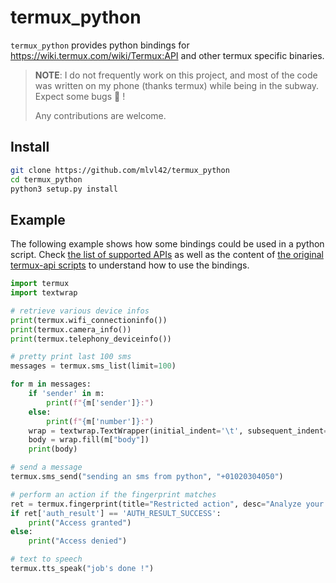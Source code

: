 # termux_python

`termux_python` provides python bindings for https://wiki.termux.com/wiki/Termux:API
and other termux specific binaries.

> **NOTE**:
> I do not frequently work on this project, and most of the code was written on my phone (thanks termux) while being
> in the subway. Expect some bugs :bug: !
>
> Any contributions are welcome.

## Install

```bash
git clone https://github.com/mlvl42/termux_python
cd termux_python
python3 setup.py install
```

## Example

The following example shows how some bindings could be used in a python script. Check [the list of supported
APIs](https://github.com/mlvl42/termux_python/blob/master/termux/termux.py) as well
as the content of [the original termux-api scripts](https://github.com/termux/termux-api-package/tree/master/scripts)
to understand how to use the bindings.

```python
import termux
import textwrap

# retrieve various device infos
print(termux.wifi_connectioninfo())
print(termux.camera_info())
print(termux.telephony_deviceinfo())

# pretty print last 100 sms
messages = termux.sms_list(limit=100)

for m in messages:
    if 'sender' in m:
        print(f"{m['sender']}:")
    else:
        print(f"{m['number']}:")
    wrap = textwrap.TextWrapper(initial_indent='\t', subsequent_indent='\t')
    body = wrap.fill(m["body"])
    print(body)

# send a message
termux.sms_send("sending an sms from python", "+01020304050")

# perform an action if the fingerprint matches
ret = termux.fingerprint(title="Restricted action", desc="Analyze your fingerprint")
if ret['auth_result'] == 'AUTH_RESULT_SUCCESS':
    print("Access granted")
else:
    print("Access denied")

# text to speech
termux.tts_speak("job's done !")
```
